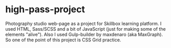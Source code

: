 # high-pass-project
Photography studio web-page as a project for Skillbox learning platform. I used HTML, Sass/SCSS and a bit of JavaScript (just for making some of the elements "alive"). Also I used Gulp-builder by maxdenaro (aka MaxGraph). So one of the point of this project is CSS Grid practice.
